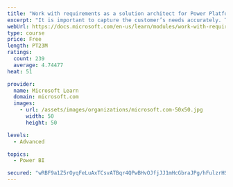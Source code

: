 ```yaml
---
title: "Work with requirements as a solution architect for Power Platform and Dynamics 365"
excerpt: "It is important to capture the customer’s needs accurately. This module explains how to capture requirements and identify functional and non-functional items."
webUrl: https://docs.microsoft.com/en-us/learn/modules/work-with-requirements/
type: course
price: Free
length: PT23M
ratings:
  count: 239
  average: 4.74477
heat: 51

provider:
  name: Microsoft Learn
  domain: microsoft.com
  images:
    - url: /assets/images/organizations/microsoft.com-50x50.jpg
      width: 50
      height: 50

levels:
  - Advanced

topics:
  - Power BI

secured: "wRBF9a1Z5rOyqFeLuAxTCsvATBqr4QPwBHvOJfjJJ1mHcGbraJPg/hFulzrHSREoz8bHAsXj5iXi9jhU/kLEwTHPy38ggtNeWSjWmhDNQ7VlANtzpIx9SvUGNaqt/FNkyDU2kdcXkrCIjjZFT53e7256vsdy4T9WzH9VqZ82aFhzt2yY1CwVOnUxljs3uQZnUTWEQ9T7RisU0LgVliCtFr0EEIrWZcjWr+HDA8ACpZXg2thUupE4MtEoVqDPolJg6GU91FupjPbb22gr0yOxdU6R8meFBwsPmERYEgUBFdfarWVBcWco7B8Agt8pWy0WjGEoSe+utIdRYiLeYNJ2J3ifHIpuc/iBCJQBFfhFgCqllS5Rlw0ef+DBmqQT/au4rlrKaVu6e3YBiRIxTvqGxA==;WwuVwLZGZydJpZdjPFQBEw=="
---
```


